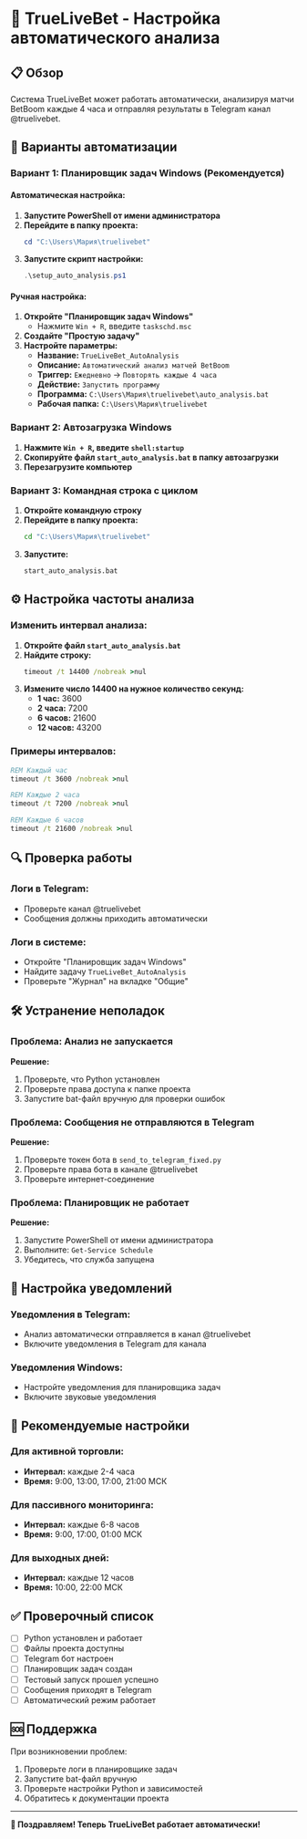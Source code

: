 # 🚀 TrueLiveBet - Настройка автоматического анализа

## 📋 Обзор
Система TrueLiveBet может работать автоматически, анализируя матчи BetBoom каждые 4 часа и отправляя результаты в Telegram канал @truelivebet.

## 🔧 Варианты автоматизации

### Вариант 1: Планировщик задач Windows (Рекомендуется)

#### Автоматическая настройка:
1. **Запустите PowerShell от имени администратора**
2. **Перейдите в папку проекта:**
   ```powershell
   cd "C:\Users\Мария\truelivebet"
   ```
3. **Запустите скрипт настройки:**
   ```powershell
   .\setup_auto_analysis.ps1
   ```

#### Ручная настройка:
1. **Откройте "Планировщик задач Windows"**
   - Нажмите `Win + R`, введите `taskschd.msc`
2. **Создайте "Простую задачу"**
3. **Настройте параметры:**
   - **Название:** `TrueLiveBet_AutoAnalysis`
   - **Описание:** `Автоматический анализ матчей BetBoom`
   - **Триггер:** `Ежедневно` → `Повторять каждые 4 часа`
   - **Действие:** `Запустить программу`
   - **Программа:** `C:\Users\Мария\truelivebet\auto_analysis.bat`
   - **Рабочая папка:** `C:\Users\Мария\truelivebet`

### Вариант 2: Автозагрузка Windows

1. **Нажмите `Win + R`, введите `shell:startup`**
2. **Скопируйте файл `start_auto_analysis.bat` в папку автозагрузки**
3. **Перезагрузите компьютер**

### Вариант 3: Командная строка с циклом

1. **Откройте командную строку**
2. **Перейдите в папку проекта:**
   ```cmd
   cd "C:\Users\Мария\truelivebet"
   ```
3. **Запустите:**
   ```cmd
   start_auto_analysis.bat
   ```

## ⚙️ Настройка частоты анализа

### Изменить интервал анализа:
1. **Откройте файл `start_auto_analysis.bat`**
2. **Найдите строку:**
   ```cmd
   timeout /t 14400 /nobreak >nul
   ```
3. **Измените число 14400 на нужное количество секунд:**
   - **1 час:** 3600
   - **2 часа:** 7200
   - **6 часов:** 21600
   - **12 часов:** 43200

### Примеры интервалов:
```cmd
REM Каждый час
timeout /t 3600 /nobreak >nul

REM Каждые 2 часа
timeout /t 7200 /nobreak >nul

REM Каждые 6 часов
timeout /t 21600 /nobreak >nul
```

## 🔍 Проверка работы

### Логи в Telegram:
- Проверьте канал @truelivebet
- Сообщения должны приходить автоматически

### Логи в системе:
- Откройте "Планировщик задач Windows"
- Найдите задачу `TrueLiveBet_AutoAnalysis`
- Проверьте "Журнал" на вкладке "Общие"

## 🛠️ Устранение неполадок

### Проблема: Анализ не запускается
**Решение:**
1. Проверьте, что Python установлен
2. Проверьте права доступа к папке проекта
3. Запустите bat-файл вручную для проверки ошибок

### Проблема: Сообщения не отправляются в Telegram
**Решение:**
1. Проверьте токен бота в `send_to_telegram_fixed.py`
2. Проверьте права бота в канале @truelivebet
3. Проверьте интернет-соединение

### Проблема: Планировщик не работает
**Решение:**
1. Запустите PowerShell от имени администратора
2. Выполните: `Get-Service Schedule`
3. Убедитесь, что служба запущена

## 📱 Настройка уведомлений

### Уведомления в Telegram:
- Анализ автоматически отправляется в канал @truelivebet
- Включите уведомления в Telegram для канала

### Уведомления Windows:
- Настройте уведомления для планировщика задач
- Включите звуковые уведомления

## 🎯 Рекомендуемые настройки

### Для активной торговли:
- **Интервал:** каждые 2-4 часа
- **Время:** 9:00, 13:00, 17:00, 21:00 МСК

### Для пассивного мониторинга:
- **Интервал:** каждые 6-8 часов
- **Время:** 9:00, 17:00, 01:00 МСК

### Для выходных дней:
- **Интервал:** каждые 12 часов
- **Время:** 10:00, 22:00 МСК

## ✅ Проверочный список

- [ ] Python установлен и работает
- [ ] Файлы проекта доступны
- [ ] Telegram бот настроен
- [ ] Планировщик задач создан
- [ ] Тестовый запуск прошел успешно
- [ ] Сообщения приходят в Telegram
- [ ] Автоматический режим работает

## 🆘 Поддержка

При возникновении проблем:
1. Проверьте логи в планировщике задач
2. Запустите bat-файл вручную
3. Проверьте настройки Python и зависимостей
4. Обратитесь к документации проекта

---

**🎉 Поздравляем! Теперь TrueLiveBet работает автоматически!**
